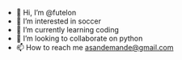 - 👋 Hi, I’m @futelon
- 👀 I’m interested in soccer
- 🌱 I’m currently learning coding
- 💞️ I’m looking to collaborate on python
- 📫 How to reach me asandemande@gmail.com

<!---
futelon/futelon is a ✨ special ✨ repository because its `README.md` (this file) appears on your GitHub profile.
You can click the Preview link to take a look at your changes.
--->

